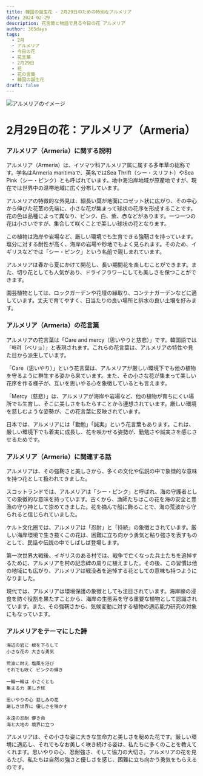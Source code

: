 ```yaml
---
title: 韓国の誕生花 - 2月29日のための特別なアルメリア
date: 2024-02-29
description: 花言葉と物語で見る今日の花 アルメリア
author: 365days
tags:
  - 2月
  - アルメリア
  - 今日の花
  - 花言葉
  - 2月29日
  - 花
  - 花の言葉
  - 韓国の誕生花
draft: false
---
```


![アルメリアのイメージ](https://cdn.pixabay.com/photo/2019/05/02/18/43/thrift-4174262_1280.jpg#center#center)


# 2月29日の花：アルメリア（Armeria）

### アルメリア（Armeria）に関する説明

アルメリア（Armeria）は、イソマツ科アルメリア属に属する多年草の総称です。学名はArmeria maritimaで、英名ではSea Thrift（シー・スリフト）やSea Pink（シー・ピンク）とも呼ばれています。地中海沿岸地域が原産地ですが、現在では世界中の温帯地域に広く分布しています。

アルメリアの特徴的な外見は、細長い葉が地面にロゼット状に広がり、その中心から伸びた花茎の先端に、小さな花が集まって球状の花序を形成することです。花の色は品種によって異なり、ピンク、白、紫、赤などがあります。一つ一つの花は小さいですが、集合して咲くことで美しい球状の花となります。

この植物は海岸や岩場など、厳しい環境でも生育できる強靭さを持っています。塩分に対する耐性が高く、海岸の岩場や砂地でもよく見られます。そのため、イギリスなどでは「シー・ピンク」という名前で親しまれています。

アルメリアは春から夏にかけて開花し、長い期間花を楽しむことができます。また、切り花としても人気があり、ドライフラワーにしても美しさを保つことができます。

園芸植物としては、ロックガーデンや花壇の縁取り、コンテナガーデンなどに適しています。丈夫で育てやすく、日当たりの良い場所と排水の良い土壌を好みます。

### アルメリア（Armeria）の花言葉

アルメリアの花言葉は「Care and mercy（思いやりと慈悲）」です。韓国語では「배려（ベリョ）」と表現されます。これらの花言葉は、アルメリアの特性や見た目から派生しています。

「Care（思いやり）」という花言葉は、アルメリアが厳しい環境下でも他の植物を守るように群生する姿から来ています。また、その小さな花が集まって美しい花序を作る様子が、互いを思いやる心を象徴しているとも言えます。

「Mercy（慈悲）」は、アルメリアが海岸や岩場など、他の植物が育ちにくい場所でも生育し、そこに美しさをもたらすことから連想されています。厳しい環境を慈しむような姿勢が、この花言葉に反映されています。

日本では、アルメリアには「勤勉」「誠実」という花言葉もあります。これは、厳しい環境下でも着実に成長し、花を咲かせる姿勢が、勤勉さや誠実さを感じさせるためです。

### アルメリア（Armeria）に関連する話

アルメリアは、その強靭さと美しさから、多くの文化や伝説の中で象徴的な意味を持つ花として扱われてきました。

スコットランドでは、アルメリアは「シー・ピンク」と呼ばれ、海の守護者としての象徴的な意味を持っています。古くから、漁師たちはこの花を海の安全と豊漁の守り神として崇めてきました。花を摘んで船に飾ることで、海の荒波から守られると信じられていました。

ケルト文化圏では、アルメリアは「忍耐」と「持続」の象徴とされています。厳しい海岸環境で生き抜くこの花は、困難に立ち向かう勇気と粘り強さを表すものとして、民話や伝説の中でしばしば登場します。

第一次世界大戦後、イギリスのある村では、戦争で亡くなった兵士たちを追悼するために、アルメリアを村の記念碑の周りに植えました。その後、この習慣は他の地域にも広がり、アルメリアは戦没者を追悼する花としての意味も持つようになりました。

現代では、アルメリアは環境保護の象徴としても注目されています。海岸線の浸食を防ぐ役割を果たすことから、海岸の生態系を守る重要な植物として認識されています。また、その強靭さから、気候変動に対する植物の適応能力研究の対象にもなっています。

### アルメリアをテーマにした詩

    海辺の岩に 根を下ろして
    小さな花の 大きな勇気
    
    荒波に耐え 塩風を浴び
    それでも咲く ピンクの輝き
    
    一輪一輪は 小さくとも
    集まる力 美しき球
    
    思いやりの心 慈しみの花
    厳しき世界に 優しさを咲かす
    
    永遠の忍耐 儚き命
    海と大地の 境界に立つ

アルメリアは、その小さな姿に大きな生命力と美しさを秘めた花です。厳しい環境に適応し、それでもなお美しく咲き続ける姿は、私たちに多くのことを教えてくれます。思いやりの心、忍耐強さ、そして協力の大切さ。アルメリアの花を見るたび、私たちは自然の強さと優しさを感じ、困難に立ち向かう勇気をもらえるのです。
